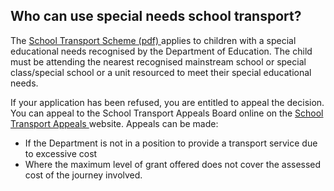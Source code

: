 ##  Who can use special needs school transport?

The [ School Transport Scheme (pdf)
](https://assets.gov.ie/45227/d922064305f44236b0ae2748ff194fbb.pdf) applies to
children with a special educational needs recognised by the Department of
Education. The child must be attending the nearest recognised mainstream
school or special class/special school or a unit resourced to meet their
special educational needs.

If your application has been refused, you are entitled to appeal the decision.
You can appeal to the School Transport Appeals Board online on the [ School
Transport Appeals ](https://www.schooltransportappeals.ie/) website. Appeals
can be made:

  * If the Department is not in a position to provide a transport service due to excessive cost 
  * Where the maximum level of grant offered does not cover the assessed cost of the journey involved. 
